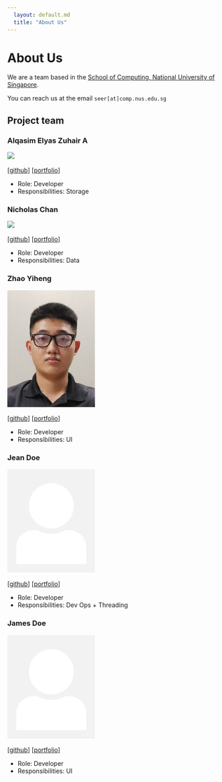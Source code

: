 ```yaml
---
  layout: default.md
  title: "About Us"
---
```


# About Us

We are a team based in the [School of Computing, National University of Singapore](http://www.comp.nus.edu.sg).

You can reach us at the email `seer[at]comp.nus.edu.sg`

## Project team

### Alqasim Elyas Zuhair A

<img src="images/eru111.png" width="200px">

[[github](https://github.com/eru111)]
[[portfolio](team/alqasimelyaszuhaira.md)]

* Role: Developer
* Responsibilities: Storage

### Nicholas Chan

<img src="images/kaajinn.png" width="200px">

[[github](https://github.com/kaajinn)]
[[portfolio](team/kaajinn.md)]

* Role: Developer
* Responsibilities: Data

### Zhao Yiheng

<img src="images/linedoestrolling.png" width="200px">

[[github](http://github.com/linedoestrolling)]
[[portfolio](team/zhaoyiheng.md)]

* Role: Developer
* Responsibilities: UI

### Jean Doe

<img src="images/johndoe.png" width="200px">

[[github](http://github.com/johndoe)]
[[portfolio](team/johndoe.md)]

* Role: Developer
* Responsibilities: Dev Ops + Threading

### James Doe

<img src="images/johndoe.png" width="200px">

[[github](http://github.com/johndoe)]
[[portfolio](team/johndoe.md)]

* Role: Developer
* Responsibilities: UI
